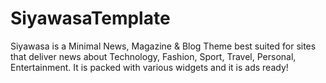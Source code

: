 # SiyawasaTemplate
Siyawasa is a Minimal News, Magazine &amp; Blog Theme best suited for sites that deliver news about Technology, Fashion, Sport, Travel, Personal, Entertainment. It is packed with various widgets and it is ads ready!
